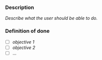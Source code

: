 ### Description

_Describe what the user should be able to do._

### Definition of done

* [ ] _objective 1_
* [ ] _objective 2_
* [ ] ...
